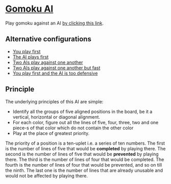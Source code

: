 # [Gomoku AI](https://gomokuai.vercel.app/)

Play gomoku against an AI [by clicking this link](https://gomokuai.vercel.app/).

## Alternative configurations

- [You play first](https://gomokuai.vercel.app/)
- [The AI plays first](https://gomokuai.vercel.app/?versus=aiHuman)
- [Two AIs play against one another](https://gomokuai.vercel.app/?versus=aiAI)
- [Two AIs play against one another but fast](https://gomokuai.vercel.app/?versus=aiAI&timeout=0)
- [You play first and the AI is too defensive](https://gomokuai.vercel.app/?defensive)

## Principle

The underlying principles of this AI are simple:

- Identify all the groups of five aligned positions in the board, be it a vertical, horizontal or diagonal alignment.
- For each color, figure out all the lines of five, four, three, two and one piece-s of that color which do not contain the other color
- Play at the place of greatest priority.

The priority of a position is a ten-uplet i.e. a series of ten numbers. The first is the number of lines of five that would be **completed** by playing there. The second is the number of lines of five that would be **prevented** by playing there. The third is the number of lines of four that would be completed. The fourth is the number of lines of four that would be prevented, and so on till the ninth. The last one is the number of lines that are already unusable and would not be affected by playing there.
